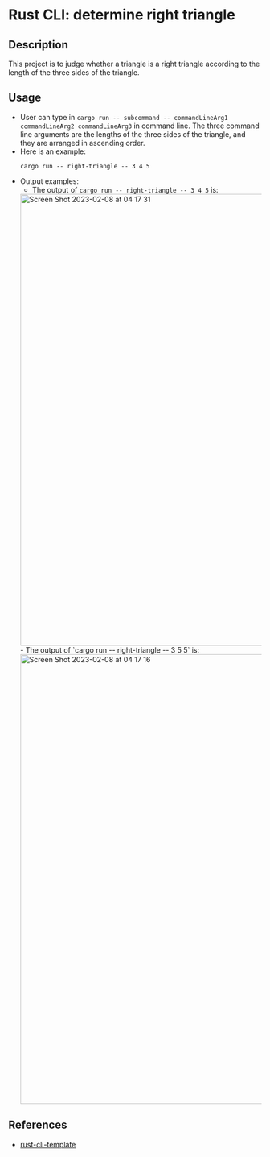 # Rust CLI: determine right triangle
## Description
This project is to judge whether a triangle is a right triangle according to the length of the three sides of the triangle.

## Usage
- User can type in `cargo run -- subcommand -- commandLineArg1 commandLineArg2 commandLineArg3` in command line. The three command line arguments are the lengths of the three sides of the triangle, and they are arranged in ascending order.
- Here is an example:
    ```
    cargo run -- right-triangle -- 3 4 5
    ```
- Output examples: 
  - The output of `cargo run -- right-triangle -- 3 4 5` is:
  <img width="897" alt="Screen Shot 2023-02-08 at 04 17 31" src="https://user-images.githubusercontent.com/93239143/217487653-25f1eb26-5c91-42ec-a1bb-e2f7b4c16322.png">
  - The output of `cargo run -- right-triangle -- 3 5 5` is:
  <img width="893" alt="Screen Shot 2023-02-08 at 04 17 16" src="https://user-images.githubusercontent.com/93239143/217487703-2027c394-7879-47d0-a82f-06f5da01a643.png">

## References

* [rust-cli-template](https://github.com/kbknapp/rust-cli-template)
